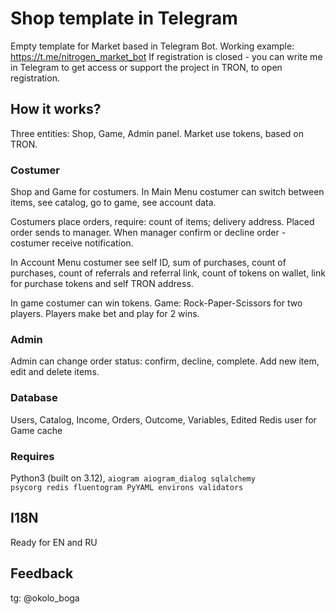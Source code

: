 # Shop template in Telegram
Empty template for Market based in Telegram Bot. 
Working example: https://t.me/nitrogen_market_bot
If registration is closed - you can write me in Telegram to get access
or support the project in TRON, to open registration.
<code></code>

## How it works?
Three entities: Shop, Game, Admin panel. 
Market use tokens, based on TRON.

### Costumer
Shop and Game for costumers. In Main Menu costumer can switch between items, see catalog, go to game, see account data.

Costumers place orders, require: count of items; delivery address. Placed order sends to manager. When manager confirm or decline order - costumer receive notification.

In Account Menu costumer see self ID, sum of purchases, count of purchases, count of referrals and referral link, count of tokens on wallet, link for purchase tokens and self TRON address.

In game costumer can win tokens. Game: Rock-Paper-Scissors for two players. Players make bet and play for 2 wins.

### Admin
Admin can change order status: confirm, decline, complete. Add new item, edit and delete items.

### Database
Users, Catalog, Income, Orders, Outcome, Variables, Edited
Redis user for Game cache 

### Requires
Python3 (built on 3.12), <code>aiogram aiogram_dialog sqlalchemy psycorg redis fluentogram PyYAML environs validators</code>

## I18N
Ready for EN and RU

## Feedback
tg: @okolo_boga
